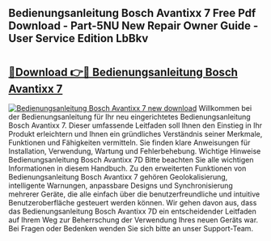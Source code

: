 ## Bedienungsanleitung Bosch Avantixx 7 Free Pdf Download - Part-5NU New Repair Owner Guide - User Service Edition LbBkv

# <h2><a href="http://df5lrw.blite.top/?on=Bedienungsanleitung+Bosch+Avantixx+7">🔗Download 👉🔴 Bedienungsanleitung Bosch Avantixx 7</a></h2>

[![Bedienungsanleitung Bosch Avantixx 7 new download](https://i.imgur.com/lujVjoI.png)](http://df5lrw.blite.top/?on=Bedienungsanleitung+Bosch+Avantixx+7)
Willkommen bei der Bedienungsanleitung für Ihr neu eingerichtetes Bedienungsanleitung Bosch Avantixx 7. Dieser umfassende Leitfaden soll Ihnen den Einstieg in Ihr Produkt erleichtern und Ihnen ein gründliches Verständnis seiner Merkmale, Funktionen und Fähigkeiten vermitteln. Sie finden klare Anweisungen für Installation, Verwendung, Wartung und Fehlerbehebung. Wichtige Hinweise Bedienungsanleitung Bosch Avantixx 7D Bitte beachten Sie alle wichtigen Informationen in diesem Handbuch. Zu den erweiterten Funktionen von Bedienungsanleitung Bosch Avantixx 7 gehören Geolokalisierung, intelligente Warnungen, anpassbare Designs und Synchronisierung mehrerer Geräte, die alle einfach über die benutzerfreundliche und intuitive Benutzeroberfläche gesteuert werden können. Wir gehen davon aus, dass das Bedienungsanleitung Bosch Avantixx 7D ein entscheidender Leitfaden auf Ihrem Weg zur Beherrschung der Verwendung Ihres neuen Geräts war. Bei Fragen oder Bedenken wenden Sie sich bitte an unser Support-Team.

